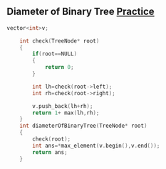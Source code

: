 <h2>Diameter of Binary Tree <a href="https://leetcode.com/problems/diameter-of-binary-tree/description/"> Practice</a></h2>

```cpp
vector<int>v;

    int check(TreeNode* root)
    {
        if(root==NULL)
        {
            return 0;
        }

        int lh=check(root->left);
        int rh=check(root->right);

        v.push_back(lh+rh);
        return 1+ max(lh,rh);
    }
    int diameterOfBinaryTree(TreeNode* root)
    {
        check(root);
        int ans=*max_element(v.begin(),v.end());  
        return ans;
    }
